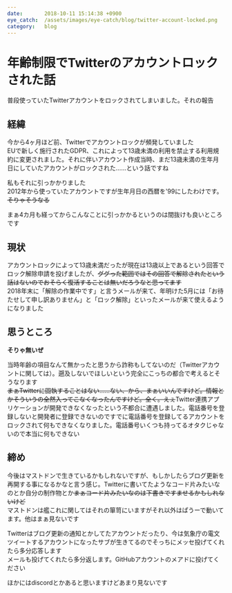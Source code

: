 ```yaml
---
date:       2018-10-11 15:14:38 +0900
eye_catch:  /assets/images/eye-catch/blog/twitter-account-locked.png
category:   blog
---
```


# 年齢制限でTwitterのアカウントロックされた話

普段使っていたTwitterアカウントをロックされてしまいました。それの報告

<!--more-->


## 経緯
今から4ヶ月ほど前、Twitterでアカウントロックが頻発していました  
EUで新しく施行されたGDPR、これによって13歳未満の利用を禁止する利用規約に変更されました。それに伴いアカウント作成当時、まだ13歳未満の生年月日にしていたアカウントがロックされた……という話ですね

私もそれに引っかかりました  
2012年から使っていたアカウントですが生年月日の西暦を'99にしたわけです。~~そりゃそうなる~~

まぁ4カ月も経ってからこんなことに引っかかるというのは間抜けも良いところです

## 現状
アカウントロックによって13歳未満だったが現在は13歳以上であるという回答でロック解除申請を投げましたが、~~ググった範囲ではその回答で解除されたという話はないのでおそらく復活することは無いだろうなと思ってます~~  
2018年末に「解除の作業中です」と言うメールが来て、年明けた5月には「お待たせして申し訳ありません」と「ロック解除」といったメールが来て使えるようになりました

## 思うところ
**そりゃ無いぜ**

当時年齢の項目なんて無かったと思うから詐称もしてないのだ（Twitterアカウントに関しては）。遡及しないでほしいという完全にこっちの都合で考えるとそうなります  
~~まぁTwitterに固執することはない……ない、から、まぁいいんですけど。情報とかそういうの全然入ってこなくなったんですけど。全く。えぇ~~Twitter連携アプリケーションが開発できなくなったという不都合に遭遇しました。電話番号を登録しないと開発者に登録できないのですでに電話番号を登録してるアカウントをロックされて何もできなくなりました。電話番号いくつも持ってるオタクじゃないので本当に何もできない

## 締め
今後はマストドンで生きているかもしれないですが、もしかしたらブログ更新を再開する事になるかなと言う感じ。Twitterに書いてたようなコード片みたいなのとか自分の制作物とか~~まぁコード片みたいなのは下書きですませるかもしれないけど~~  
マストドンは艦これに関してはそれの箪笥にいますがそれ以外はぱうーで動いてます。他はまぁ見ないです

Twitterはブログ更新の通知とかしてたアカウントだったり、今は気象庁の電文ツイートするアカウントになったサブが生きてるのでそっちにメッセ投げてくれたら多分応答します  
メールも投げてくれたら多分返します。GitHubアカウントのメアドに投げてください

ほかにはdiscordとかあると思いますけどあまり見ないです

